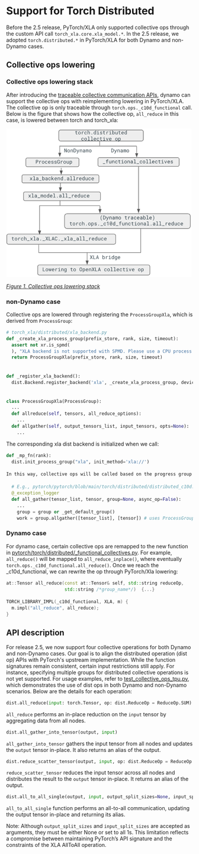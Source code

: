 # Support for Torch Distributed

Before the 2.5 release, PyTorch/XLA only supported collective ops through the custom API call `torch_xla.core.xla_model.*`.  In the 2.5 release, we adopted `torch.distributed.*` in PyTorch/XLA for both Dynamo and non-Dynamo cases.

## Collective ops lowering

### Collective ops lowering stack
After introducing the [traceable collective communication APIs](https://github.com/pytorch/pytorch/issues/93173), dynamo can support the collective ops with reimplementing lowering in PyTorch/XLA. The collective op is only traceable through `torch.ops._c10d_functional` call. Below is the figure that shows how the collective op, `all_reduce` in this case, is lowered between torch and torch_xla:


<img src="../_static/img/dist_op_stack.png" alt="Alt Text" width="500" height="400">

_<span style="text-decoration:underline;">Figure 1. Collective ops lowering stack</span>_

### non-Dynamo case
Collective ops are lowered through registering the `ProcessGroupXla`, which is derived from `ProcessGroup`:

```Python
# torch_xla/distributed/xla_backend.py
def _create_xla_process_group(prefix_store, rank, size, timeout):
  assert not xr.is_spmd(
  ), "XLA backend is not supported with SPMD. Please use a CPU process group instead."
  return ProcessGroupXla(prefix_store, rank, size, timeout)


def _register_xla_backend():
  dist.Backend.register_backend('xla', _create_xla_process_group, devices='xla')


class ProcessGroupXla(ProcessGroup):
  ...
  def allreduce(self, tensors, all_reduce_options):
    ...
  def allgather(self, output_tensors_list, input_tensors, opts=None):
    ...
```

The corresponding xla dist backend is initialized when we call:
```Python
def _mp_fn(rank):
  dist.init_process_group("xla", init_method='xla://')

In this way, collective ops will be called based on the progress group instance:

  # E.g., pytorch/pytorch/blob/main/torch/distributed/distributed_c10d.py
  @_exception_logger
  def all_gather(tensor_list, tensor, group=None, async_op=False):
    ...
    group = group or _get_default_group()
    work = group.allgather([tensor_list], [tensor]) # uses ProcessGroupXla.allgather instead
```

### Dynamo case
For dynamo case, certain collective ops are remapped to the new function in [pytorch/torch/distributed/_functional_collectives.py](https://github.com/pytorch/pytorch/blob/v2.5.0-rc10/torch/distributed/_functional_collectives.py#L1129-L1150). For example, `all_reduce()` will be mapped to `all_reduce_inplace()`, where eventually `torch.ops._c10d_functional.all_reduce()`. Once we reach the _c10d_functional, we can rewrite the op through PyTorch/Xla lowering:


```C++
at::Tensor all_reduce(const at::Tensor& self, std::string reduceOp,
                      std::string /*group_name*/)  {...}

TORCH_LIBRARY_IMPL(_c10d_functional, XLA, m) {
  m.impl("all_reduce", all_reduce);
}
```


## API description

For release 2.5, we now support four collective operations for both Dynamo and non-Dynamo cases. Our goal is to align the distributed operation (dist op) APIs with PyTorch's upstream implementation. While the function signatures remain consistent, certain input restrictions still apply.
For instance, specifying multiple groups for distributed collective operations is not yet supported. For usage examples, refer to [test_collective_ops_tpu.py](https://github.com/pytorch/xla/blob/v2.5.0-rc10/test/pjrt/test_collective_ops_tpu.py), which demonstrates the use of dist ops in both Dynamo and non-Dynamo scenarios.
Below are the details for each operation:
```Python
dist.all_reduce(input: torch.Tensor, op: dist.ReduceOp = ReduceOp.SUM)
```
`all_reduce` performs an in-place reduction on the `input` tensor by aggregating data from all nodes.

```Python
dist.all_gather_into_tensor(output, input)
```
`all_gather_into_tensor` gathers the input tensor from all nodes and updates the `output` tensor in-place. It also returns an alias of the output.

```Python
dist.reduce_scatter_tensor(output, input, op: dist.ReduceOp = ReduceOp.SUM)
```
`reduce_scatter_tensor` reduces the input tensor across all nodes and distributes the result to the `output` tensor in-place. It returns an alias of the output.

```Python
dist.all_to_all_single(output, input, output_split_sizes=None, input_split_sizes=None)
```
`all_to_all_single` function performs an all-to-all communication, updating the output tensor in-place and returning its alias.

Note: Although `output_split_sizes` and `input_split_sizes` are accepted as arguments, they must be either None or set to all 1s. This limitation reflects a compromise between maintaining PyTorch’s API signature and the constraints of the XLA AllToAll operation.
